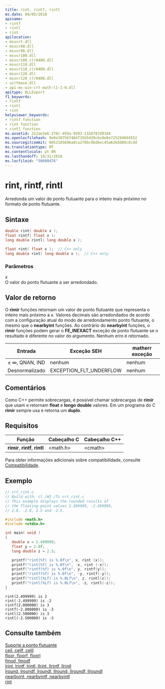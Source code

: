 ```yaml
---
title: rint, rintf, rintl
ms.date: 04/05/2018
apiname:
- rintf
- rintl
- rint
apilocation:
- msvcrt.dll
- msvcr80.dll
- msvcr90.dll
- msvcr100.dll
- msvcr100_clr0400.dll
- msvcr110.dll
- msvcr110_clr0400.dll
- msvcr120.dll
- msvcr120_clr0400.dll
- ucrtbase.dll
- api-ms-win-crt-math-l1-1-0.dll
apitype: DLLExport
f1_keywords:
- rintf
- rintl
- rint
helpviewer_keywords:
- rintf function
- rint function
- rintl function
ms.assetid: 312ae3e6-278c-459a-9393-11b8f87d9184
ms.openlocfilehash: 9e0e3875b7484735b5439c6c0e0a7252940d4552
ms.sourcegitcommit: 6052185696adca270bc9bdbec45a626dd89cdcdd
ms.translationtype: MT
ms.contentlocale: pt-BR
ms.lasthandoff: 10/31/2018
ms.locfileid: "50609476"
---
```

# <a name="rint-rintf-rintl"></a>rint, rintf, rintl

Arredonda um valor de ponto flutuante para o inteiro mais próximo no formato de ponto flutuante.

## <a name="syntax"></a>Sintaxe

```C
double rint( double x );
float rintf( float x );
long double rintl( long double x );
```

```cpp
float rint( float x );  // C++ only
long double rint( long double x );  // C++ only
```

### <a name="parameters"></a>Parâmetros

*x*<br/>
O valor do ponto flutuante a ser arredondado.

## <a name="return-value"></a>Valor de retorno

O **rimir** funções retornam um valor de ponto flutuante que representa o inteiro mais próximo a *x*. Valores decimais são arredondados de acordo com a configuração atual do modo de arredondamento ponto flutuante, o mesmo que o **nearbyint** funções. Ao contrário do **nearbyint** funções, o **rimir** funções podem gerar o **FE_INEXACT** exceção de ponto flutuante se o resultado é diferente no valor do argumento. Nenhum erro é retornado.

|Entrada|Exceção SEH|**matherr** exceção|
|-----------|-------------------|--------------------------|
|± ∞, QNAN, IND|nenhum|nenhum|
|Desnormalizado|EXCEPTION_FLT_UNDERFLOW|nenhum|

## <a name="remarks"></a>Comentários

Como C++ permite sobrecargas, é possível chamar sobrecargas de **rimir** que usam e retornam **float** e **longo** **double** valores. Em um programa do C **rimir** sempre usa e retorna um **duplo**.

## <a name="requirements"></a>Requisitos

|Função|Cabeçalho C|Cabeçalho C++|
|--------------|--------------|------------------|
|**rimir**, **rintf**, **rintl**|\<math.h>|\<cmath>|

Para obter informações adicionais sobre compatibilidade, consulte [Compatibilidade](../../c-runtime-library/compatibility.md).

## <a name="example"></a>Exemplo

```C
// crt_rint.c
// Build with: cl /W3 /Tc crt_rint.c
// This example displays the rounded results of
// the floating-point values 2.499999, -2.499999,
// 2.8, -2.8, 2.5 and -2.5.

#include <math.h>
#include <stdio.h>

int main( void )
{
   double x = 2.499999;
   float y = 2.8f;
   long double z = 2.5;

   printf("rint(%f) is %.0f\n", x, rint (x));
   printf("rint(%f) is %.0f\n", -x, rint (-x));
   printf("rintf(%f) is %.0f\n", y, rintf(y));
   printf("rintf(%f) is %.0f\n", -y, rintf(-y));
   printf("rintl(%Lf) is %.0Lf\n", z, rintl(z));
   printf("rintl(%Lf) is %.0Lf\n", -z, rintl(-z));
}
```

```Output
rint(2.499999) is 2
rint(-2.499999) is -2
rintf(2.800000) is 3
rintf(-2.800000) is -3
rintl(2.500000) is 3
rintl(-2.500000) is -3
```

## <a name="see-also"></a>Consulte também

[Suporte a ponto flutuante](../../c-runtime-library/floating-point-support.md)<br/>
[ceil, ceilf, ceill](ceil-ceilf-ceill.md)<br/>
[floor, floorf, floorl](floor-floorf-floorl.md)<br/>
[fmod, fmodf](fmod-fmodf.md)<br/>
[lrint, lrintf, lrintl, llrint, llrintf, llrintl](lrint-lrintf-lrintl-llrint-llrintf-llrintl.md)<br/>
[lround, lroundf, lroundl, llround, llroundf, llroundl](lround-lroundf-lroundl-llround-llroundf-llroundl.md)<br/>
[nearbyint, nearbyintf, nearbyintl](nearbyint-nearbyintf-nearbyintl1.md)<br/>
[rint](rint-rintf-rintl.md)<br/>